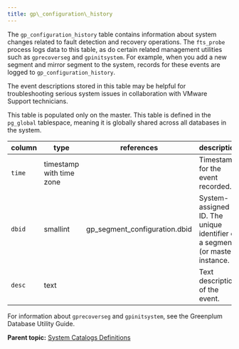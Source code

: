 ```yaml
---
title: gp\_configuration\_history 
---
```


The `gp_configuration_history` table contains information about system changes related to fault detection and recovery operations. The `fts_probe` process logs data to this table, as do certain related management utilities such as `gprecoverseg` and `gpinitsystem`. For example, when you add a new segment and mirror segment to the system, records for these events are logged to `gp_configuration_history`.

The event descriptions stored in this table may be helpful for troubleshooting serious system issues in collaboration with VMware Support technicians.

This table is populated only on the master. This table is defined in the `pg_global` tablespace, meaning it is globally shared across all databases in the system.

|column|type|references|description|
|------|----|----------|-----------|
|`time`|timestamp with time zone| |Timestamp for the event recorded.|
|`dbid`|smallint|gp\_segment\_configuration.dbid|System-assigned ID. The unique identifier of a segment \(or master\) instance.|
|`desc`|text| |Text description of the event.|

For information about `gprecoverseg` and `gpinitsystem`, see the Greenplum Database Utility Guide.

**Parent topic:** [System Catalogs Definitions](../system_catalogs/catalog_ref-html.html)

